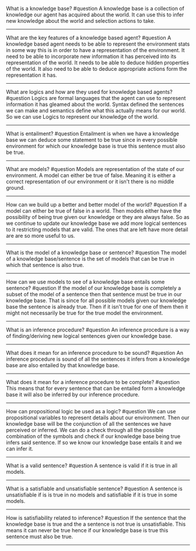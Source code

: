What is a knowledge base? #question 
	 A knowledge base is a collection of knowledge our agent has acquired about the world. It can use this to infer new knowledge about the world and selection actions to take.

---
What are the key features of a knowledge based agent? #question 
	A knowledge based agent needs to be able to represent the environment stats in some way this is in order to have a representation of the environment. It need to be able to incorporate new information it has perceived into its representation of the world. It needs to be able to deduce hidden properties of the world. It also need to be able to deduce appropriate actions form the representation it has.

---
What are logics and how are they used for knowledge based agents? #question 
	Logics are formal languages that the agent can use to represent information it has gleamed about the world. Syntax defined the sentences we can make and semantics define what this actually means for our world. So we can use Logics to represent our knowledge of the world.

---
What is entailment? #question 
	Entailment is when we have a knowledge base we can deduce some statement to be true since in every possible environment for which our knowledge base is true this sentence must also be true.

---
What are models? #question 
	Models are representation of the state of our environment. A model can either be true of false. Meaning it is either a correct representation of our environment or it isn't there is no middle ground.

---
How can we build up a better and better model of the world? #question 
	If a model can either be true of false in a world. Then models either have the possibility of being true given our knowledge or they are always false. So as we continue to update our knowledge base we add more logical sentences to it restricting models that are valid. The ones that are left have more detail are are so more useful to us.

---
What is the model of a knowledge base or sentence? #question 
	The model of a knowledge base/sentence is the set of models that can be true in which that sentence is also true.

---
How can we use models to see of a knowledge base entails some sentence? #question 
	If the model of our knowledge base is completely a subset of the model of a sentence then that sentence must be true in our knowledge base. That is since for all possible models given our knowledge base the sentence is already true. Then if it isn't true for one of them then it might not necessarily be true for the true model the environment.

---
What is an inference procedure? #question 
	An inference procedure is a way of finding/deriving new logical sentences given our knowledge base.

---
What does it mean for an inference procedure to be sound? #question 
	 An inference procedure is sound of all the sentences it infers from a knowledge base are also entailed by that knowledge base.

---
What does it mean for a inference procedure to be complete? #question 
	This means that for every sentence that can be entailed form a knowledge base it will also be inferred by our inference procedure.

---
How can propositional logic be used as a logic? #question 
	We can use propositional variables to represent details about our environment. Then our knowledge base will be the conjunction of all the sentences we have perceived or inferred.  We can do a check through all the possible combination of the symbols and check if our knowledge base being true infers said sentence. If so we know our knowledge base entails it and we can infer it.

---
What is a valid sentence? #question 
	A sentence is valid if it is true in all models.

---
What is a satisfiable and unsatisfiable sentence? #question 
	 A sentence is unsatisfiable if is is true in no models and satisfiable if it is true in some models.

---
How is satisfiability related to inference? #question 
	If the sentence that the knowledge base is true and the a sentence is not true is unsatisfiable. This means it can never be true hence if our knowledge base is true this sentence must also be true.

---
